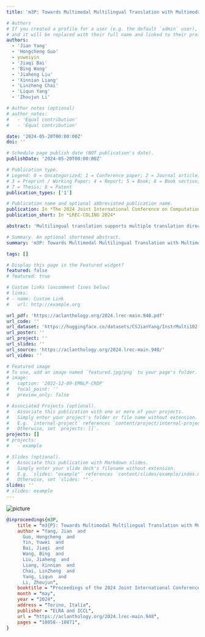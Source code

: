 ```yaml
---
title: 'm3P: Towards Multimodal Multilingual Translation with Multimodal Prompt'

# Authors
# If you created a profile for a user (e.g. the default `admin` user), write the username (folder name) here
# and it will be replaced with their full name and linked to their profile.
authors:
  - 'Jian Yang'
  - 'Hongcheng Guo'
  - yuweiyin
  - 'Jiaqi Bai'
  - 'Bing Wang'
  - 'Jiaheng Liu'
  - 'Xinnian Liang'
  - 'Linzheng Chai'
  - 'Liqun Yang'
  - 'Zhoujun Li'

# Author notes (optional)
# author_notes:
#   - 'Equal contribution'
#   - 'Equal contribution'

date: '2024-05-20T00:00:00Z'
doi: ''

# Schedule page publish date (NOT publication's date).
publishDate: '2024-05-20T00:00:00Z'

# Publication type.
# Legend: 0 = Uncategorized; 1 = Conference paper; 2 = Journal article;
# 3 = Preprint / Working Paper; 4 = Report; 5 = Book; 6 = Book section;
# 7 = Thesis; 8 = Patent
publication_types: ['1']

# Publication name and optional abbreviated publication name.
publication: In *The 2024 Joint International Conference on Computational Linguistics, Language Resources and Evaluation*
publication_short: In *LREC-COLING 2024*

abstract: 'Multilingual translation supports multiple translation directions by projecting all languages in a shared space, but the translation quality is undermined by the difference between languages in the text-only modality, especially when the number of languages is large. To bridge this gap, we introduce visual context as the universal language-independent representation to facilitate multilingual translation. In this paper, we propose a framework to leverage the multimodal prompt to guide the Multimodal Multilingual neural Machine Translation (m3P), which aligns the representations of different languages with the same meaning and generates the conditional vision-language memory for translation. We construct a multilingual multimodal instruction dataset (InstrMulti102) to support 102 languages. Our method aims to minimize the representation distance of different languages by regarding the image as a central language. Experimental results show that m3P outperforms previous text-only baselines and multilingual multimodal methods by a large margin. Furthermore, the probing experiments validate the effectiveness of our method in enhancing translation under the low-resource and massively multilingual scenario.'

# Summary. An optional shortened abstract.
summary: 'm3P: Towards Multimodal Multilingual Translation with Multimodal Prompt'

tags: []

# Display this page in the Featured widget?
featured: false
# featured: true

# Custom links (uncomment lines below)
# links:
# - name: Custom Link
#   url: http://example.org

url_pdf: 'https://aclanthology.org/2024.lrec-main.948.pdf'
url_code: ''
url_dataset: 'https://huggingface.co/datasets/CSJianYang/InstrMulti102'
url_poster: ''
url_project: ''
url_slides: ''
url_source: 'https://aclanthology.org/2024.lrec-main.948/'
url_video: ''

# Featured image
# To use, add an image named `featured.jpg/png` to your page's folder.
# image:
#   caption: '2022-12-09-EMNLP-CROP'
#   focal_point: ''
#   preview_only: false

# Associated Projects (optional).
#   Associate this publication with one or more of your projects.
#   Simply enter your project's folder or file name without extension.
#   E.g. `internal-project` references `content/project/internal-project/index.md`.
#   Otherwise, set `projects: []`.
projects: []
# projects:
#   - example

# Slides (optional).
#   Associate this publication with Markdown slides.
#   Simply enter your slide deck's filename without extension.
#   E.g. `slides: "example"` references `content/slides/example/index.md`.
#   Otherwise, set `slides: ""`.
slides: ''
# slides: example
---
```


<!-- {{% callout note %}} -->
<!-- Click the _Cite_ button above to demo the feature to enable visitors to import publication metadata into their reference management software. -->
<!-- {{% /callout %}} -->

<!-- {{% callout note %}} -->
<!-- Create your slides in Markdown - click the _Slides_ button to check out the example. -->
<!-- {{% /callout %}} -->

<!-- Supplementary notes can be added here, including [code, math, and images](https://wowchemy.com/docs/writing-markdown-latex/). -->

<script src="https://polyfill.io/v3/polyfill.min.js?features=es6"></script>
<script id="MathJax-script" async src="https://cdn.jsdelivr.net/npm/mathjax@3/es5/tex-mml-chtml.js"></script>
<script> 
MathJax = {
  tex: {
    inlineMath: [['$', '$']],
    processEscapes: true
  }
};
</script>

![picture](https://yuweiyin.com/files/img/2024-05-20-COLING-m3P.png)

```bibtex
@inproceedings{m3P,
    title = "m3{P}: Towards Multimodal Multilingual Translation with Multimodal Prompt",
    author = "Yang, Jian  and
      Guo, Hongcheng  and
      Yin, Yuwei  and
      Bai, Jiaqi  and
      Wang, Bing  and
      Liu, Jiaheng  and
      Liang, Xinnian  and
      Chai, LinZheng  and
      Yang, Liqun  and
      Li, Zhoujun",
    booktitle = "Proceedings of the 2024 Joint International Conference on Computational Linguistics, Language Resources and Evaluation (LREC-COLING 2024)",
    month = "may",
    year = "2024",
    address = "Torino, Italia",
    publisher = "ELRA and ICCL",
    url = "https://aclanthology.org/2024.lrec-main.948",
    pages = "10858--10871",
}
```
